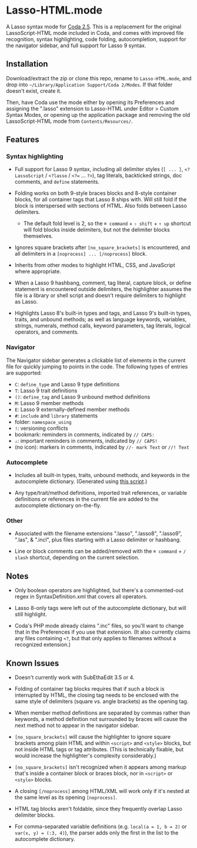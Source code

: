 Lasso-HTML.mode
===============

A Lasso syntax mode for [Coda 2.5](http://panic.com/coda). This is a replacement
for the original LassoScript-HTML mode included in Coda, and comes with improved
file recognition, syntax highlighting, code folding, autocompletion, support for
the navigator sidebar, and full support for Lasso 9 syntax.


Installation
------------

Download/extract the zip or clone this repo, rename to `Lasso-HTML.mode`, and
drop into `~/Library/Application Support/Coda 2/Modes`. If that folder doesn't
exist, create it.

Then, have Coda use the mode either by opening its Preferences and assigning the
".lasso" extension to Lasso-HTML under Editor > Custom Syntax Modes, or
opening up the application package and removing the old LassoScript-HTML mode
from `Contents/Resources/`.


Features
--------

### Syntax highlighting

- Full support for Lasso 9 syntax, including all delimiter styles (`[ ... ]`,
`<?LassoScript` / `<?lasso` / `<?=` ... `?>`), tag literals, backticked strings,
doc comments, and `define` statements.

- Folding works on both 9-style braces blocks and 8-style container blocks, for
all container tags that Lasso 8 ships with. Will still fold if the block is
interspersed with sections of HTML. Also folds between Lasso delimiters.

  - The default fold level is 2, so the `⌘ command` + `⇧ shift` + `↑ up`
  shortcut will fold blocks inside delimiters, but not the delimiter blocks
  themselves.

- Ignores square brackets after `[no_square_brackets]` is encountered, and all
delimiters in a `[noprocess] ... [/noprocess]` block.

- Inherits from other modes to highlight HTML, CSS, and JavaScript where
appropriate.

- When a Lasso 9 hashbang, comment, tag literal, capture block, or define
statement is encountered outside delimiters, the highlighter assumes the file is
a library or shell script and doesn't require delimiters to highlight as Lasso.

- Highlights Lasso 8's built-in types and tags, and Lasso 9's built-in types,
traits, and unbound methods; as well as language keywords, variables, strings,
numerals, method calls, keyword parameters, tag literals, logical operators, and
comments.

### Navigator

The Navigator sidebar generates a clickable list of elements in the current file
for quickly jumping to points in the code. The following types of entries are
supported:

- `C`: `define_type` and Lasso 9 type definitions
- `T`: Lasso 9 trait definitions
- `()`: `define_tag` and Lasso 9 unbound method definitions
- `M`: Lasso 9 member methods
- `E`: Lasso 9 externally-defined member methods
- `#`: `include` and `library` statements
- folder: `namespace_using`
- `!`: versioning conflicts
- bookmark: reminders in comments, indicated by `// CAPS:`
- `⚠`: important reminders in comments, indicated by `// CAPS!`
- (no icon): markers in comments, indicated by `//- mark Text` or `//! Text`

### Autocomplete

- Includes all built-in types, traits, unbound methods, and keywords in the
autocomplete dictionary. (Generated using [this script][1].)

- Any type/trait/method definitions, imported trait references, or variable
definitions or references in the current file are added to the autocomplete
dictionary on-the-fly.

### Other

- Associated with the filename extensions ".lasso", ".lasso8", ".lasso9",
".las", & ".incl", plus files starting with a Lasso delimiter or hashbang.

- Line or block comments can be added/removed with the `⌘ command` + `/ slash`
shortcut, depending on the current selection.


Notes
-----

- Only boolean operators are highlighted, but there's a commented-out regex in
SyntaxDefinition.xml that covers all operators.

- Lasso 8-only tags were left out of the autocomplete dictionary, but will still
highlight.

- Coda's PHP mode already claims ".inc" files, so you'll want to change that in
the Preferences if you use that extension. (It also currently claims any files
containing `<?`, but that only applies to filenames without a recognized
extension.)


Known Issues
------------

- Doesn't currently work with SubEthaEdit 3.5 or 4.

- Folding of container tag blocks requires that if such a block is interrupted
by HTML, the closing tag needs to be enclosed with the same style of delimiters
(square vs. angle brackets) as the opening tag.

- When member method definitions are separated by commas rather than keywords, a
method definition not surrounded by braces will cause the next method not to
appear in the navigator sidebar.

- `[no_square_brackets]` will cause the highlighter to ignore square brackets
among plain HTML and within `<script>` and `<style>` blocks, but not inside
HTML tags or tag attributes. (This is technically fixable, but would increase
the highlighter's complexity considerably.)

- `[no_square_brackets]` isn't recognized when it appears among markup that's
inside a container block or braces block, nor in `<script>` or `<style>` blocks.

- A closing `[/noprocess]` among HTML/XML will work only if it's nested at the
same level as its opening `[noprocess]`.

- HTML tag blocks aren't foldable, since they frequently overlap Lasso delimiter
blocks.

- For comma-separated variable definitions (e.g. `local(a = 1, b = 2)` or
`var(x, y) = (:3, 4)`), the parser adds only the first in the list to the
autocomplete dictionary.

[1]: https://bitbucket.org/EricFromCanada/ericfromcanada.bitbucket.org/src/default/lasso/completions-generator.lasso

